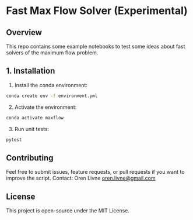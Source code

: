 # Fast Max Flow Solver (Experimental)

## Overview
This repo contains some example notebooks to test some ideas about fast solvers of the maximum flow problem.

## 1. Installation
1. Install the conda environment:

```sh
conda create env -f environment.yml
```
2. Activate the environment:
```sh
conda activate maxflow
```
3. Run unit tests:
```sh
pytest
```

## Contributing

Feel free to submit issues, feature requests, or pull requests if you want to improve the script.
Contact: Oren Livne <oren.livne@gmail.com>

## License

This project is open-source under the MIT License.
